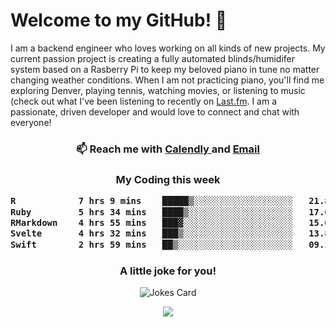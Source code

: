 <h1> Welcome to my GitHub! 👋 </h1>


  I am a backend engineer who loves working on all kinds of new projects. My current passion project is creating a fully automated blinds/humidifer system based on a Rasberry Pi to keep my beloved piano in tune no matter changing weather conditions. When I am not practicing piano, you'll find me exploring Denver, playing tennis, watching movies, or listening to music (check out what I've been listening to recently on [Last.fm](https://www.last.fm/user/mballa000). I am a passionate, driven developer and would love to connect and chat with everyone!

<h3 align = "center"> 📫 Reach me with <a href = "https://calendly.com/msbrandt00/30min"> Calendly </a> and <a href="mailto:msbrandt00@gmail.com">Email</a> 
 </h3>


 
<div align = "center"
[![Anurag's GitHub stats](https://github-readme-stats.vercel.app/api?username=mbrandt00)](https://github.com/anuraghazra/github-readme-stats)
          </div>
<h3 align="center">
  My Coding this week
<!--START_SECTION:waka-->

```txt
R            7 hrs 9 mins    █████▒░░░░░░░░░░░░░░░░░░░   21.88 %
Ruby         5 hrs 34 mins   ████▒░░░░░░░░░░░░░░░░░░░░   17.05 %
RMarkdown    4 hrs 55 mins   ███▓░░░░░░░░░░░░░░░░░░░░░   15.03 %
Svelte       4 hrs 32 mins   ███▒░░░░░░░░░░░░░░░░░░░░░   13.87 %
Swift        2 hrs 59 mins   ██▒░░░░░░░░░░░░░░░░░░░░░░   09.12 %
```

<!--END_SECTION:waka-->

### A little joke for you!

![Jokes Card](https://readme-jokes.vercel.app/api?hideBorder)

<a href="https://www.linkedin.com/in/mbrandt00/"><img src="https://img.shields.io/badge/linkedin-%230077B5.svg?&style=for-the-badge&logo=linkedin&logoColor=white" /></a>
